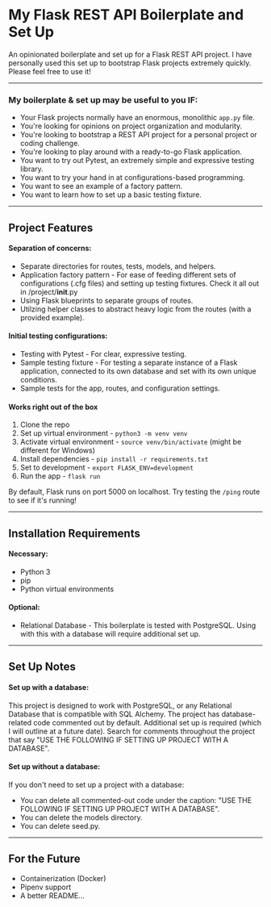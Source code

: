# My Flask REST API Boilerplate and Set Up

An opinionated boilerplate and set up for a Flask REST API project. I have personally used this set up to bootstrap Flask projects extremely quickly. Please feel free to use it!

------------

### My boilerplate & set up may be useful to you IF:
- Your Flask projects normally have an enormous, monolithic `app.py` file.
- You're looking for opinions on project organization and modularity.
- You're looking to bootstrap a REST API project for a personal project or coding challenge.
- You're looking to play around with a ready-to-go Flask application.
- You want to try out Pytest, an extremely simple and expressive testing library.
- You want to try your hand in at configurations-based programming.
- You want to see an example of a factory pattern.
- You want to learn how to set up a basic testing fixture.


------------

## Project Features

#### Separation of concerns:
- Separate directories for routes, tests, models, and helpers.
- Application factory pattern - For ease of feeding different sets of configurations (.cfg files) and setting up testing fixtures. Check it all out in /project/__init__.py
- Using Flask blueprints to separate groups of routes.
- Utilzing helper classes to abstract heavy logic from the routes (with a provided example).

#### Initial testing configurations:
- Testing with Pytest - For clear, expressive testing.
- Sample testing fixture - For testing a separate instance of a Flask application, connected to its own database and set with its own unique conditions.
- Sample tests for the app, routes, and configuration settings.

#### Works right out of the box
1. Clone the repo
2. Set up virtual environment - `python3 -m venv venv`
3. Activate virtual environment - `source venv/bin/activate` (might be different for Windows)
4. Install dependencies - `pip install -r requirements.txt`
5. Set to development - `export FLASK_ENV=development`
6. Run the app - `flask run`

By default, Flask runs on port 5000 on localhost. Try testing the `/ping` route to see if it's running!

------------

## Installation Requirements
#### Necessary:
- Python 3
- pip
- Python virtual environments

#### Optional:
- Relational Database - This boilerplate is tested with PostgreSQL. Using with this with a database will require additional set up.

------------

## Set Up Notes

#### Set up with a database:
This project is designed to work with PostgreSQL, or any Relational Database that is compatible with SQL Alchemy. The project has database-related code commented out by default. Additional set up is required (which I will outline at a future date). Search for comments throughout the project that say "USE THE FOLLOWING IF SETTING UP PROJECT WITH A DATABASE".

#### Set up without a database:
If you don't need to set up a project with a database:
- You can delete all commented-out code under the caption: "USE THE FOLLOWING IF SETTING UP PROJECT WITH A DATABASE".
- You can delete the models directory.
- You can delete seed.py.

------------

## For the Future
- Containerization (Docker)
- Pipenv support
- A better README...
